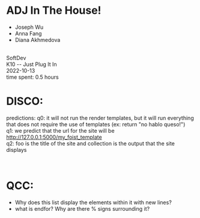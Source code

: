 # ADJ In The House!
* Joseph Wu
* Anna Fang
* Diana Akhmedova

<br>
SoftDev
<br>
K10 -- Just Plug It In
<br>
2022-10-13
<br>
time spent: 0.5 hours
<br>

# DISCO:
predictions:
q0: it will not run the render templates, but it will run everything that does not require the use of templates (ex: return "no hablo queso!") <br>
q1: we predict that the url for the site will be http://127.0.0.1:5000/my_foist_template <br>
q2: foo is the title of the site and collection is the output that the site displays

<br>

# QCC:
* Why does this list display the elements within it with new lines?
* what is endfor? Why are there % signs surrounding it?
